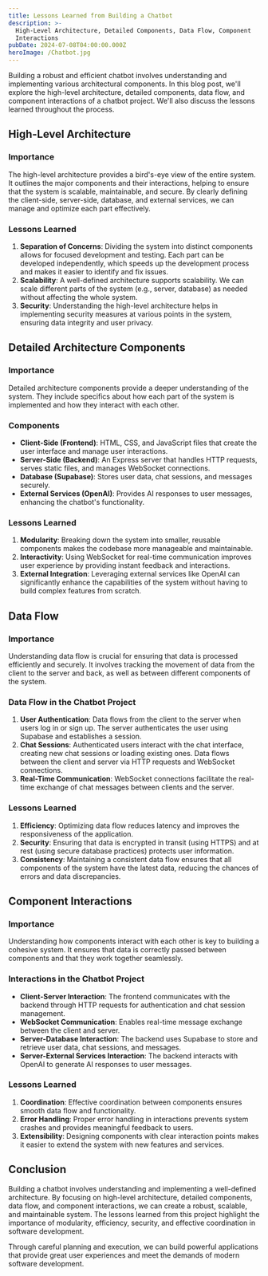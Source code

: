 ```yaml
---
title: Lessons Learned from Building a Chatbot
description: >-
  High-Level Architecture, Detailed Components, Data Flow, Component
  Interactions
pubDate: 2024-07-08T04:00:00.000Z
heroImage: /Chatbot.jpg
---
```


Building a robust and efficient chatbot involves understanding and implementing various architectural components. In this blog post, we'll explore the high-level architecture, detailed components, data flow, and component interactions of a chatbot project. We'll also discuss the lessons learned throughout the process.

## High-Level Architecture

### Importance

The high-level architecture provides a bird's-eye view of the entire system. It outlines the major components and their interactions, helping to ensure that the system is scalable, maintainable, and secure. By clearly defining the client-side, server-side, database, and external services, we can manage and optimize each part effectively.

### Lessons Learned

1. **Separation of Concerns**: Dividing the system into distinct components allows for focused development and testing. Each part can be developed independently, which speeds up the development process and makes it easier to identify and fix issues.
2. **Scalability**: A well-defined architecture supports scalability. We can scale different parts of the system (e.g., server, database) as needed without affecting the whole system.
3. **Security**: Understanding the high-level architecture helps in implementing security measures at various points in the system, ensuring data integrity and user privacy.

## Detailed Architecture Components

### Importance

Detailed architecture components provide a deeper understanding of the system. They include specifics about how each part of the system is implemented and how they interact with each other.

### Components

* **Client-Side (Frontend)**: HTML, CSS, and JavaScript files that create the user interface and manage user interactions.
* **Server-Side (Backend)**: An Express server that handles HTTP requests, serves static files, and manages WebSocket connections.
* **Database (Supabase)**: Stores user data, chat sessions, and messages securely.
* **External Services (OpenAI)**: Provides AI responses to user messages, enhancing the chatbot's functionality.

### Lessons Learned

1. **Modularity**: Breaking down the system into smaller, reusable components makes the codebase more manageable and maintainable.
2. **Interactivity**: Using WebSocket for real-time communication improves user experience by providing instant feedback and interactions.
3. **External Integration**: Leveraging external services like OpenAI can significantly enhance the capabilities of the system without having to build complex features from scratch.

## Data Flow

### Importance

Understanding data flow is crucial for ensuring that data is processed efficiently and securely. It involves tracking the movement of data from the client to the server and back, as well as between different components of the system.

### Data Flow in the Chatbot Project

1. **User Authentication**: Data flows from the client to the server when users log in or sign up. The server authenticates the user using Supabase and establishes a session.
2. **Chat Sessions**: Authenticated users interact with the chat interface, creating new chat sessions or loading existing ones. Data flows between the client and server via HTTP requests and WebSocket connections.
3. **Real-Time Communication**: WebSocket connections facilitate the real-time exchange of chat messages between clients and the server.

### Lessons Learned

1. **Efficiency**: Optimizing data flow reduces latency and improves the responsiveness of the application.
2. **Security**: Ensuring that data is encrypted in transit (using HTTPS) and at rest (using secure database practices) protects user information.
3. **Consistency**: Maintaining a consistent data flow ensures that all components of the system have the latest data, reducing the chances of errors and data discrepancies.

## Component Interactions

### Importance

Understanding how components interact with each other is key to building a cohesive system. It ensures that data is correctly passed between components and that they work together seamlessly.

### Interactions in the Chatbot Project

* **Client-Server Interaction**: The frontend communicates with the backend through HTTP requests for authentication and chat session management.
* **WebSocket Communication**: Enables real-time message exchange between the client and server.
* **Server-Database Interaction**: The backend uses Supabase to store and retrieve user data, chat sessions, and messages.
* **Server-External Services Interaction**: The backend interacts with OpenAI to generate AI responses to user messages.

### Lessons Learned

1. **Coordination**: Effective coordination between components ensures smooth data flow and functionality.
2. **Error Handling**: Proper error handling in interactions prevents system crashes and provides meaningful feedback to users.
3. **Extensibility**: Designing components with clear interaction points makes it easier to extend the system with new features and services.

## Conclusion

Building a chatbot involves understanding and implementing a well-defined architecture. By focusing on high-level architecture, detailed components, data flow, and component interactions, we can create a robust, scalable, and maintainable system. The lessons learned from this project highlight the importance of modularity, efficiency, security, and effective coordination in software development.

Through careful planning and execution, we can build powerful applications that provide great user experiences and meet the demands of modern software development.

